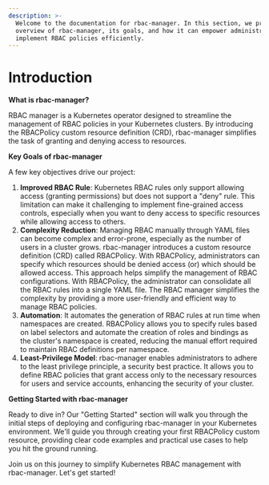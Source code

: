 ```yaml
---
description: >-
  Welcome to the documentation for rbac-manager. In this section, we provide an
  overview of rbac-manager, its goals, and how it can empower administrators to
  implement RBAC policies efficiently.
---
```


# Introduction

**What is rbac-manager?**

RBAC manager is a Kubernetes operator designed to streamline the management of RBAC policies in your Kubernetes clusters. By introducing the RBACPolicy custom resource definition (CRD), rbac-manager simplifies the task of granting and denying access to resources.

**Key Goals of rbac-manager**

A few key objectives drive our project:

1. **Improved RBAC Rule**: Kubernetes RBAC rules only support allowing access (granting permissions) but does not support a "deny" rule. This limitation can make it challenging to implement fine-grained access controls, especially when you want to deny access to specific resources while allowing access to others.
2. **Complexity Reduction**: Managing RBAC manually through YAML files can become complex and error-prone, especially as the number of users in a cluster grows. rbac-manager introduces a custom resource definition (CRD) called RBACPolicy. With RBACPolicy, administrators can specify which resources should be denied access (or) which should be allowed access. This approach helps simplify the management of RBAC configurations. With RBACPolicy, the administrator can consolidate all the RBAC rules into a single YAML file. The RBAC manager simplifies the complexity by providing a more user-friendly and efficient way to manage RBAC policies.
3. **Automation**: It automates the generation of RBAC rules at run time when namespaces are created. RBACPolicy allows you to specify rules based on label selectors and automate the creation of roles and bindings as the cluster's namespace is created, reducing the manual effort required to maintain RBAC definitions per namespace.
4. **Least-Privilege Model**: rbac-manager enables administrators to adhere to the least privilege principle, a security best practice. It allows you to define RBAC policies that grant access only to the necessary resources for users and service accounts, enhancing the security of your cluster.

**Getting Started with rbac-manager**

Ready to dive in? Our "Getting Started" section will walk you through the initial steps of deploying and configuring rbac-manager in your Kubernetes environment. We'll guide you through creating your first RBACPolicy custom resource, providing clear code examples and practical use cases to help you hit the ground running.

Join us on this journey to simplify Kubernetes RBAC management with rbac-manager. Let's get started!

